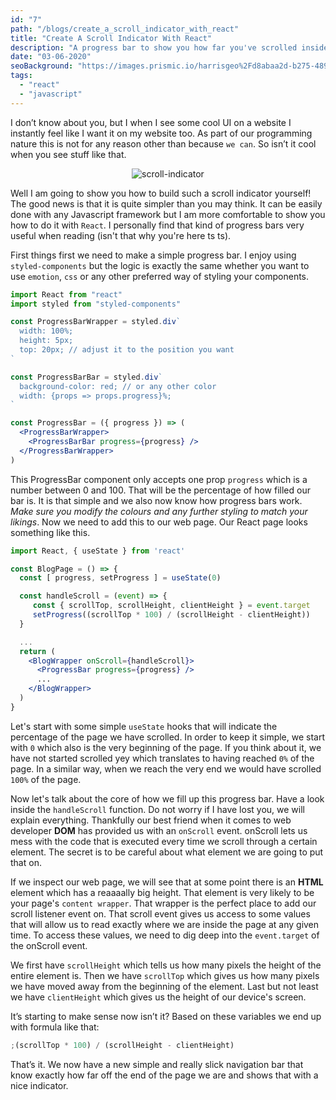 ```yaml
---
id: "7"
path: "/blogs/create_a_scroll_indicator_with_react"
title: "Create A Scroll Indicator With React"
description: "A progress bar to show you how far you've scrolled inside your page"
date: "03-06-2020"
seoBackground: "https://images.prismic.io/harrisgeo%2Fd8abaa2d-b275-4896-a887-bd3263774172_me-snow.jpg?auto=compress,format"
tags:
  - "react"
  - "javascript"
---
```


I don’t know about you, but I when I see some cool UI on a website I instantly feel like I want it on my website too. As part of our programming nature this is not for any reason other than because `we can`. So isn’t it cool when you see stuff like that.

<p align="center">

<img src="https://www.quickicons.xyz/images/scroll-indicator.gif" alt="scroll-indicator"/>

</p>

Well I am going to show you how to build such a scroll indicator yourself! The good news is that it is quite simpler than you may think. It can be easily done with any Javascript framework but I am more comfortable to show you how to do it with `React`. I personally find that kind of progress bars very useful when reading (isn't that why you're here ts ts).

First things first we need to make a simple progress bar. I enjoy using `styled-components` but the logic is exactly the same whether you want to use `emotion`, `css` or any other preferred way of styling your components.

```jsx
import React from "react"
import styled from "styled-components"

const ProgressBarWrapper = styled.div`
  width: 100%;
  height: 5px;
  top: 20px; // adjust it to the position you want
`

const ProgressBarBar = styled.div`
  background-color: red; // or any other color
  width: {props => props.progress}%;
`

const ProgressBar = ({ progress }) => (
  <ProgressBarWrapper>
    <ProgressBarBar progress={progress} />
  </ProgressBarWrapper>
)
```

This ProgressBar component only accepts one prop `progress` which is a number between 0 and 100. That will be the percentage of how filled our bar is. It is that simple and we also now know how progress bars work. _Make sure you modify the colours and any further styling to match your likings_. Now we need to add this to our web page. Our React page looks something like this.

```jsx
import React, { useState } from 'react'

const BlogPage = () => {
  const [ progress, setProgress ] = useState(0)

  const handleScroll = (event) => {
     const { scrollTop, scrollHeight, clientHeight } = event.target
     setProgress((scrollTop * 100) / (scrollHeight - clientHeight))
  }

  ...
  return (
    <BlogWrapper onScroll={handleScroll}>
      <ProgressBar progress={progress} />
      ...
    </BlogWrapper>
  )
}
```

Let's start with some simple `useState` hooks that will indicate the percentage of the page we have scrolled. In order to keep it simple, we start with `0` which also is the very beginning of the page. If you think about it, we have not started scrolled yey which translates to having reached `0%` of the page. In a similar way, when we reach the very end we would have scrolled `100%` of the page.

Now let's talk about the core of how we fill up this progress bar. Have a look inside the `handleScroll` function. Do not worry if I have lost you, we will explain everything. Thankfully our best friend when it comes to web developer **DOM** has provided us with an `onScroll` event. onScroll lets us mess with the code that is executed every time we scroll through a certain element. The secret is to be careful about what element we are going to put that on.

If we inspect our web page, we will see that at some point there is an **HTML** element which has a reaaaally big height. That element is very likely to be your page's `content wrapper`. That wrapper is the perfect place to add our scroll listener event on. That scroll event gives us access to some values that will allow us to read exactly where we are inside the page at any given time. To access these values, we need to dig deep into the `event.target` of the onScroll event.

We first have `scrollHeight` which tells us how many pixels the height of the entire element is. Then we have `scrollTop` which gives us how many pixels we have moved away from the beginning of the element. Last but not least we have `clientHeight` which gives us the height of our device's screen.

It’s starting to make sense now isn’t it? Based on these variables we end up with formula like that:

```jsx
;(scrollTop * 100) / (scrollHeight - clientHeight)
```

That’s it. We now have a new simple and really slick navigation bar that know exactly how far off the end of the page we are and shows that with a nice indicator.

